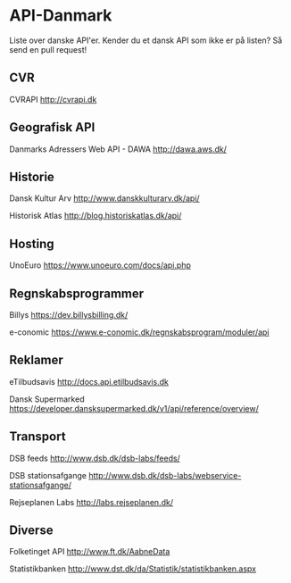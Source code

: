 # API-Danmark
Liste over danske API'er.
Kender du et dansk API som ikke er på listen? Så send en pull request! 


## CVR
CVRAPI
http://cvrapi.dk


## Geografisk API
Danmarks Adressers Web API - DAWA
http://dawa.aws.dk/


## Historie
Dansk Kultur Arv
http://www.danskkulturarv.dk/api/

Historisk Atlas 
http://blog.historiskatlas.dk/api/


## Hosting
UnoEuro
https://www.unoeuro.com/docs/api.php

## Regnskabsprogrammer
Billys
https://dev.billysbilling.dk/

e-conomic
https://www.e-conomic.dk/regnskabsprogram/moduler/api


## Reklamer
eTilbudsavis
http://docs.api.etilbudsavis.dk

Dansk Supermarked
https://developer.dansksupermarked.dk/v1/api/reference/overview/


## Transport
DSB feeds
http://www.dsb.dk/dsb-labs/feeds/

DSB stationsafgange
http://www.dsb.dk/dsb-labs/webservice-stationsafgange/

Rejseplanen Labs
http://labs.rejseplanen.dk/


## Diverse
Folketinget API
http://www.ft.dk/AabneData

Statistikbanken
http://www.dst.dk/da/Statistik/statistikbanken.aspx